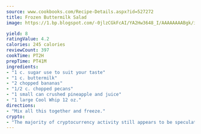 ```yaml
---
source: www.cookbooks.com/Recipe-Details.aspx?id=527272
title: Frozen Buttermilk Salad
image: https://1.bp.blogspot.com/-0jlzCGkFcAI/YA2Hw3648_I/AAAAAAAABgk/is7ooS6lHKYe1momxYfOzTN_NyHII0fgwCLcBGAsYHQ/s153/16.png

yield: 8
ratingValue: 4.2
calories: 245 calories
reviewCount: 397
cookTime: PT2H
prepTime: PT41M
ingredients:
- "1 c. sugar use to suit your taste"
- "1 c. buttermilk"
- "2 chopped bananas"
- "1/2 c. chopped pecans"
- "1 small can crushed pineapple and juice"
- "1 large Cool Whip 12 oz."
directions:
- "Mix all this together and freeze."
crypto:
- "The majority of cryptocurrency activity still appears to be speculative."
---
```

